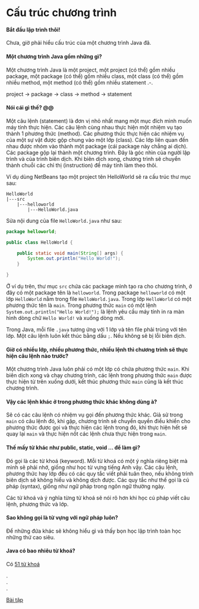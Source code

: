 # Cấu trúc chương trình

#### Bắt đầu lập trình thôi!
Chưa, giờ phải hiểu cấu trúc của một chương trình Java đã.

#### Một chương trình Java gồm những gì?
Một chương trình Java là một project, một project (có thể) gồm nhiều package, một package (có thể) gồm nhiều class, một class (có thể) gồm nhiều method, một method (có thể) gồm nhiều statement .-.

project &#8594; package &#8594; class &#8594; method &#8594; statement

#### Nói cái gì thế? @@
Một câu lệnh (statement) là đơn vị nhỏ nhất mang một mục đích mình muốn máy tính thực hiện. Các câu lệnh cùng nhau thực hiện một nhiệm vụ tạo thành 1 phương thức (method). Các phương thức thực hiện các nhiệm vụ của một sự vật được gộp chung vào một lớp (class). Các lớp liên quan đến nhau được nhóm vào thành một package (cái package này chẳng ai dịch). Các package gộp lại thành một chương trình. Đây là góc nhìn của người lập trình và của trình biên dịch. Khi biên dịch xong, chương trình sẽ chuyển thành chuỗi các chỉ thị (instruction) để máy tính làm theo thôi.

Ví dụ dùng NetBeans tạo một project tên HelloWorld sẽ ra cấu trúc thư mục sau:
```
HelloWorld
|---src
    |---helloworld
        |---HelloWorld.java
```

Sửa nội dung của file `HelloWorld.java` như sau:
```java
package helloworld;

public class HelloWorld {

    public static void main(String[] args) {
        System.out.println("Hello World!");
    }

}
```

Ở ví dụ trên, thư mục `src` chứa các package mình tạo ra cho chương trình, ở đây có một package tên là `helloworld`. Trong package `helloworld` có một lớp `HelloWorld` nằm trong file `HelloWorld.java`. Trong lớp `HelloWorld` có một phương thức tên là `main`. Trong phương thức `main` có một lệnh `System.out.println("Hello World!");` là lệnh yêu cầu máy tính in ra màn hình dòng chữ `Hello World!` và xuống dòng mới.

Trong Java, mỗi file `.java` tương ứng với 1 lớp và tên file phải trùng với tên lớp. Một câu lệnh luôn kết thúc bằng dấu `;`. Nếu không sẽ bị lỗi biên dịch.

#### Giờ có nhiều lớp, nhiều phương thức, nhiều lệnh thì chương trình sẽ thực hiện câu lệnh nào trước?
Một chương trình Java luôn phải có một lớp có chứa phương thức `main`. Khi biên dịch xong và chạy chương trình, các lệnh trong phương thức `main` được thực hiện từ trên xuống dưới, kết thúc phương thức `main` cũng là kết thúc chương trình.

#### Vậy các lệnh khác ở trong phương thức khác không dùng à?
Sẽ có các câu lệnh có nhiệm vụ gọi đến phương thức khác. Giả sử trong `main` có câu lệnh đó, khi gặp, chương trình sẽ chuyển quyền điều khiển cho phương thức được gọi và thực hiện các lệnh trong đó, khi thực hiện hết sẽ quay lại `main` và thực hiện nốt các lệnh chưa thực hiện trong `main`.

#### Thế mấy từ khác như public, static, void ... để làm gì?
Đó gọi là các từ khoá (keyword). Mỗi từ khoá có một ý nghĩa riêng biệt mà mình sẽ phải nhớ, giống như học từ vựng tiếng Anh vậy. Các câu lệnh, phương thức hay lớp đều có các quy tắc viết phải tuân theo, nếu không trình biên dịch sẽ không hiểu và không dịch được. Các quy tắc như thế gọi là cú pháp (syntax), giống như ngữ pháp trong ngôn ngữ thường ngày.

Các từ khoá và ý nghĩa từng từ khoá sẽ nói rõ hơn khi học cú pháp viết câu lệnh, phương thức và lớp. 

#### Sao không gọi là từ vựng với ngữ pháp luôn?
Để những đứa khác sẽ không hiểu gì và thấy bọn học lập trình toàn học những thứ cao siêu.

#### Java có bao nhiêu từ khoá?
Có [51 từ khoá](https://en.wikipedia.org/wiki/List_of_Java_keywords)

.  
.  
.  

[Bài tập](exercise.md)

